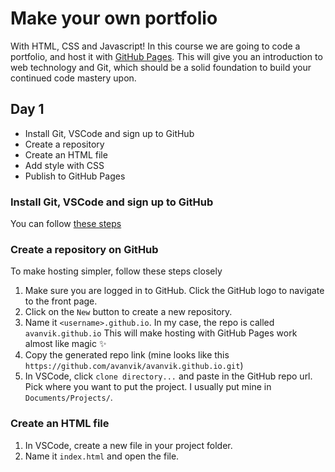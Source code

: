 # Make your own portfolio

With HTML, CSS and Javascript! In this course we are going to code a portfolio, and host it with [GitHub Pages](https://pages.github.com/). This will give you an introduction to web technology and Git, which should be a solid foundation to build your continued code mastery upon.

## Day 1

- Install Git, VSCode and sign up to GitHub
- Create a repository
- Create an HTML file
- Add style with CSS
- Publish to GitHub Pages

### Install Git, VSCode and sign up to GitHub

You can follow [these steps](./setup.md)

### Create a repository on GitHub

To make hosting simpler, follow these steps closely

1. Make sure you are logged in to GitHub. Click the GitHub logo to navigate to the front page.
2. Click on the `New` button to create a new repository.
3. Name it `<username>.github.io`. In my case, the repo is called `avanvik.github.io` This will make hosting with GitHub Pages work almost like magic ✨
4. Copy the generated repo link (mine looks like this `https://github.com/avanvik/avanvik.github.io.git`)
5. In VSCode, click `clone directory...` and paste in the GitHub repo url. Pick where you want to put the project. I usually put mine in `Documents/Projects/`.

### Create an HTML file

1. In VSCode, create a new file in your project folder.
2. Name it `index.html` and open the file.
